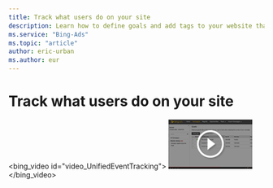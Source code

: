 ```yaml
---
title: Track what users do on your site
description: Learn how to define goals and add tags to your website that help you track what users do on your site using universal event tracking in Microsoft Advertising. (English only)
ms.service: "Bing-Ads"
ms.topic: "article"
author: eric-urban
ms.author: eur
---
```


# Track what users do on your site

<bing_video id="video_UnifiedEventTracking">
    ![Track what users do on your site](../images/BA_VideoThumb_UET.png)
  </bing_video>

